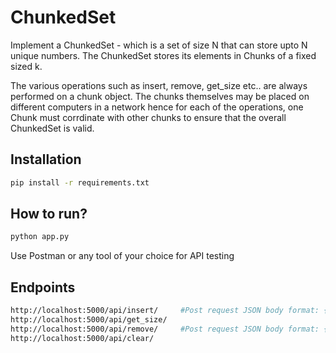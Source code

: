 # ChunkedSet
Implement a ChunkedSet - which is a set of size N that can store upto N unique numbers. The ChunkedSet stores its elements in Chunks of a fixed sized k.

The various operations such as insert, remove, get_size etc.. are always performed on a chunk object. The chunks themselves may be placed on different computers in a network hence for each of the operations, one Chunk must corrdinate with other chunks to ensure that the overall ChunkedSet is valid.


Installation
------------

```bash
pip install -r requirements.txt
```

How to run?
------------

```bash
python app.py
```

Use Postman or any tool of your choice for API testing

Endpoints
------------

```bash
http://localhost:5000/api/insert/     #Post request JSON body format: {"num":1}
http://localhost:5000/api/get_size/
http://localhost:5000/api/remove/     #Post request JSON body format: {"num":1}
http://localhost:5000/api/clear/
```
